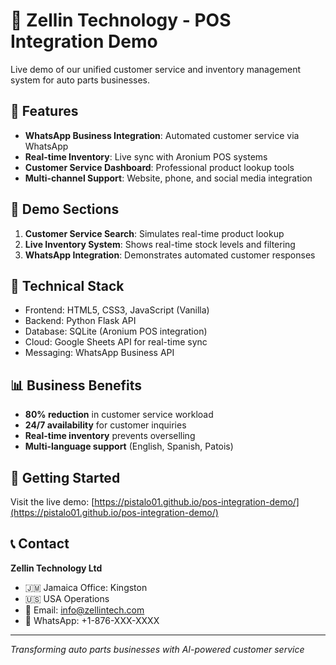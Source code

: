 # 🚀 Zellin Technology - POS Integration Demo

Live demo of our unified customer service and inventory management system for auto parts businesses.

## 🌟 Features

- **WhatsApp Business Integration**: Automated customer service via WhatsApp
- **Real-time Inventory**: Live sync with Aronium POS systems
- **Customer Service Dashboard**: Professional product lookup tools
- **Multi-channel Support**: Website, phone, and social media integration

## 🎯 Demo Sections

1. **Customer Service Search**: Simulates real-time product lookup
2. **Live Inventory System**: Shows real-time stock levels and filtering
3. **WhatsApp Integration**: Demonstrates automated customer responses

## 🔧 Technical Stack

- Frontend: HTML5, CSS3, JavaScript (Vanilla)
- Backend: Python Flask API
- Database: SQLite (Aronium POS integration)
- Cloud: Google Sheets API for real-time sync
- Messaging: WhatsApp Business API

## 📊 Business Benefits

- **80% reduction** in customer service workload
- **24/7 availability** for customer inquiries
- **Real-time inventory** prevents overselling
- **Multi-language support** (English, Spanish, Patois)

## 🚀 Getting Started

Visit the live demo: [https://pistalo01.github.io/pos-integration-demo/](https://pistalo01.github.io/pos-integration-demo/)

## 📞 Contact

**Zellin Technology Ltd**
- 🇯🇲 Jamaica Office: Kingston
- 🇺🇸 USA Operations
- 📧 Email: info@zellintech.com
- 💬 WhatsApp: +1-876-XXX-XXXX

---
*Transforming auto parts businesses with AI-powered customer service*
